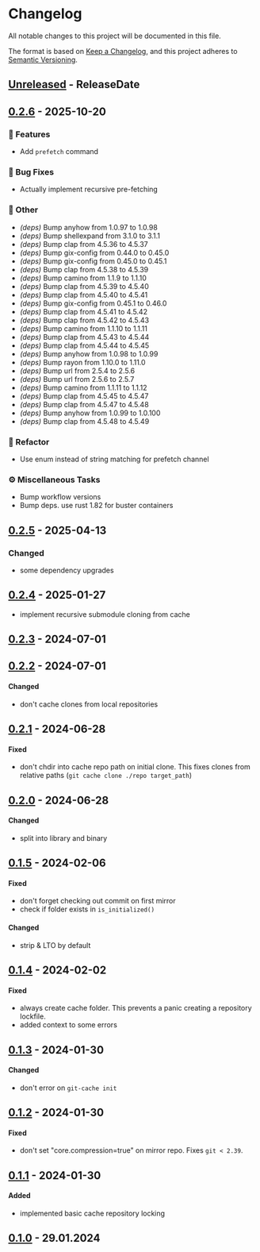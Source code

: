 # Changelog

All notable changes to this project will be documented in this file.

The format is based on [Keep a Changelog](https://keepachangelog.com/en/1.0.0/),
and this project adheres to [Semantic Versioning](https://semver.org/spec/v2.0.0.html).

<!-- next-header -->

## [Unreleased] - ReleaseDate

## [0.2.6] - 2025-10-20

### 🚀 Features

- Add `prefetch` command

### 🐛 Bug Fixes

- Actually implement recursive pre-fetching

### 💼 Other

- *(deps)* Bump anyhow from 1.0.97 to 1.0.98
- *(deps)* Bump shellexpand from 3.1.0 to 3.1.1
- *(deps)* Bump clap from 4.5.36 to 4.5.37
- *(deps)* Bump gix-config from 0.44.0 to 0.45.0
- *(deps)* Bump gix-config from 0.45.0 to 0.45.1
- *(deps)* Bump clap from 4.5.38 to 4.5.39
- *(deps)* Bump camino from 1.1.9 to 1.1.10
- *(deps)* Bump clap from 4.5.39 to 4.5.40
- *(deps)* Bump clap from 4.5.40 to 4.5.41
- *(deps)* Bump gix-config from 0.45.1 to 0.46.0
- *(deps)* Bump clap from 4.5.41 to 4.5.42
- *(deps)* Bump clap from 4.5.42 to 4.5.43
- *(deps)* Bump camino from 1.1.10 to 1.1.11
- *(deps)* Bump clap from 4.5.43 to 4.5.44
- *(deps)* Bump clap from 4.5.44 to 4.5.45
- *(deps)* Bump anyhow from 1.0.98 to 1.0.99
- *(deps)* Bump rayon from 1.10.0 to 1.11.0
- *(deps)* Bump url from 2.5.4 to 2.5.6
- *(deps)* Bump url from 2.5.6 to 2.5.7
- *(deps)* Bump camino from 1.1.11 to 1.1.12
- *(deps)* Bump clap from 4.5.45 to 4.5.47
- *(deps)* Bump clap from 4.5.47 to 4.5.48
- *(deps)* Bump anyhow from 1.0.99 to 1.0.100
- *(deps)* Bump clap from 4.5.48 to 4.5.49

### 🚜 Refactor

- Use enum instead of string matching for prefetch channel

### ⚙️ Miscellaneous Tasks

- Bump workflow versions
- Bump deps. use rust 1.82 for buster containers

## [0.2.5] - 2025-04-13

### Changed

- some dependency upgrades

## [0.2.4] - 2025-01-27

- implement recursive submodule cloning from cache

## [0.2.3] - 2024-07-01

## [0.2.2] - 2024-07-01

#### Changed

- don't cache clones from local repositories

## [0.2.1] - 2024-06-28

#### Fixed

- don't chdir into cache repo path on initial clone. This fixes clones from
  relative paths (`git cache clone ./repo target_path`)

## [0.2.0] - 2024-06-28

#### Changed

- split into library and binary

## [0.1.5] - 2024-02-06

#### Fixed

- don't forget checking out commit on first mirror
- check if folder exists in `is_initialized()`

#### Changed

- strip & LTO by default

## [0.1.4] - 2024-02-02

#### Fixed

- always create cache folder. This prevents a panic creating a repository
  lockfile.
- added context to some errors

## [0.1.3] - 2024-01-30

#### Changed

- don't error on `git-cache init`

## [0.1.2] - 2024-01-30

#### Fixed

- don't set "core.compression=true" on mirror repo. Fixes `git < 2.39`.

## [0.1.1] - 2024-01-30

#### Added

- implemented basic cache repository locking

## [0.1.0] - 29.01.2024

<!-- next-url -->
[Unreleased]: https://github.com/kaspar030/git-cache-rs/compare/0.2.6...HEAD
[0.2.6]: https://github.com/kaspar030/git-cache-rs/compare/0.2.5...0.2.6

[0.2.5]: https://github.com/kaspar030/git-cache-rs/compare/0.2.4...0.2.5
[0.2.4]: https://github.com/kaspar030/git-cache-rs/compare/0.2.3...0.2.4
[0.2.3]: https://github.com/kaspar030/git-cache-rs/compare/0.2.2...0.2.3
[0.2.2]: https://github.com/kaspar030/git-cache-rs/compare/0.2.1...0.2.2
[0.2.1]: https://github.com/kaspar030/git-cache-rs/compare/0.2.0...0.2.1
[0.2.0]: https://github.com/kaspar030/git-cache-rs/compare/0.1.5...0.2.0
[0.1.5]: https://github.com/kaspar030/git-cache-rs/compare/0.1.4...0.1.5
[0.1.4]: https://github.com/kaspar030/git-cache-rs/compare/0.1.3...0.1.4
[0.1.3]: https://github.com/kaspar030/git-cache-rs/compare/0.1.2...0.1.3
[0.1.2]: https://github.com/kaspar030/git-cache-rs/compare/0.1.1...0.1.2
[0.1.1]: https://github.com/kaspar030/git-cache-rs/compare/0.1.0...0.1.1
[0.1.0]: https://github.com/kaspar030/git-cache-rs/releases/tag/0.1.0
